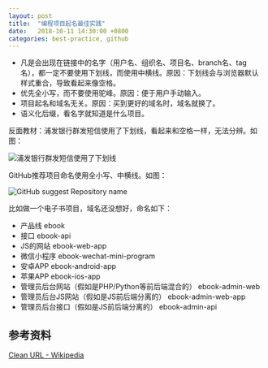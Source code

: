 ```yaml
---
layout: post
title:  "编程项目起名最佳实践"
date:   2018-10-11 14:30:00 +0800
categories: best-practice, github
---
```


 * 凡是会出现在链接中的名字（用户名、组织名、项目名、branch名、tag名），都一定不要使用下划线，而使用中横线。原因：下划线会与浏览器默认样式重合，导致看起来像空格。
 * 优先全小写，而不要使用驼峰。原因：便于用户手动输入。
 * 项目起名和域名无关。原因：买到更好的域名时，域名就换了。
 * 语义化后缀，看名字就知道是什么项目。

反面教材：浦发银行群发短信使用了下划线，看起来和空格一样，无法分辨。如图：

![浦发银行群发短信使用了下划线](https://user-images.githubusercontent.com/4971414/46784257-f45b2000-cd5f-11e8-88ff-d4313203eff6.png)

GitHub推荐项目命名使用全小写、中横线。如图：

![GitHub suggest Repository name](https://user-images.githubusercontent.com/4971414/46784614-68e28e80-cd61-11e8-95b0-1302bd65a12d.png)


比如做一个电子书项目，域名还没想好，命名如下：

* 产品线 ebook
* 接口 ebook-api
* JS的网站 ebook-web-app
* 微信小程序 ebook-wechat-mini-program
* 安卓APP ebook-android-app
* 苹果APP ebook-ios-app
* 管理员后台网站（假如是PHP/Python等前后端混合的） ebook-admin-web
* 管理员后台JS网站（假如是JS前后端分离的） ebook-admin-web-app
* 管理员后台接口（假如是JS前后端分离的） ebook-admin-api

## 参考资料

[Clean URL - Wikipedia](https://en.wikipedia.org/wiki/Clean_URL)
